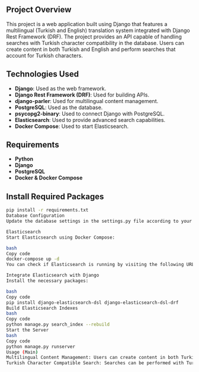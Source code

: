 ## Project Overview
This project is a web application built using Django that features a multilingual (Turkish and English) translation system integrated with Django Rest Framework (DRF). The project provides an API capable of handling searches with Turkish character compatibility in the database. Users can create content in both Turkish and English and perform searches that account for Turkish characters.

## Technologies Used
- **Django**: Used as the web framework.
- **Django Rest Framework (DRF)**: Used for building APIs.
- **django-parler**: Used for multilingual content management.
- **PostgreSQL**: Used as the database.
- **psycopg2-binary**: Used to connect Django with PostgreSQL.
- **Elasticsearch**: Used to provide advanced search capabilities.
- **Docker Compose**: Used to start Elasticsearch.

## Requirements
- **Python**
- **Django**
- **PostgreSQL**
- **Docker & Docker Compose**

## Install Required Packages
```bash
pip install -r requirements.txt
Database Configuration
Update the database settings in the settings.py file according to your PostgreSQL setup.

Elasticsearch
Start Elasticsearch using Docker Compose:

bash
Copy code
docker-compose up -d
You can check if Elasticsearch is running by visiting the following URL: http://localhost:9200

Integrate Elasticsearch with Django
Install the necessary packages:

bash
Copy code
pip install django-elasticsearch-dsl django-elasticsearch-dsl-drf
Build Elasticsearch Indexes
bash
Copy code
python manage.py search_index --rebuild
Start the Server
bash
Copy code
python manage.py runserver
Usage (Main)
Multilingual Content Management: Users can create content in both Turkish and English using django-parler.
Turkish Character Compatible Search: Searches can be performed with Turkish character compatibility by using the "unaccent" extension in PostgreSQL and custom search functions.
